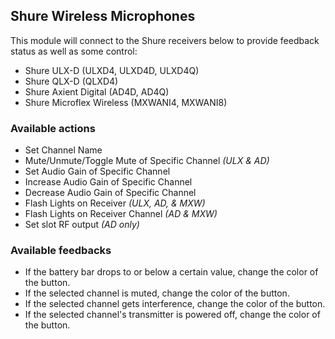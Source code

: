## Shure Wireless Microphones

This module will connect to the Shure receivers below to provide feedback status as well as some control:
* Shure ULX-D (ULXD4, ULXD4D, ULXD4Q)
* Shure QLX-D (QLXD4)
* Shure Axient Digital (AD4D, AD4Q)
* Shure Microflex Wireless (MXWANI4, MXWANI8)

### Available actions
* Set Channel Name
* Mute/Unmute/Toggle Mute of Specific Channel *(ULX & AD)*
* Set Audio Gain of Specific Channel
* Increase Audio Gain of Specific Channel
* Decrease Audio Gain of Specific Channel
* Flash Lights on Receiver *(ULX, AD, & MXW)*
* Flash Lights on Receiver Channel *(AD & MXW)*
* Set slot RF output *(AD only)*

### Available feedbacks
* If the battery bar drops to or below a certain value, change the color of the button.
* If the selected channel is muted, change the color of the button.
* If the selected channel gets interference, change the color of the button.
* If the selected channel\'s transmitter is powered off, change the color of the button.